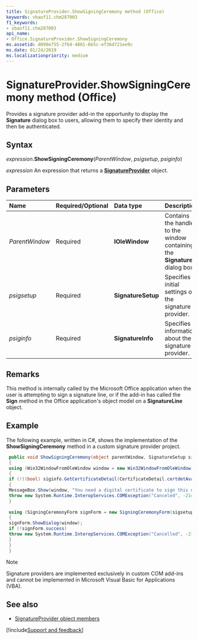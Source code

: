 ```yaml
---
title: SignatureProvider.ShowSigningCeremony method (Office)
keywords: vbaof11.chm287003
f1_keywords:
- vbaof11.chm287003
api_name:
- Office.SignatureProvider.ShowSigningCeremony
ms.assetid: d098e755-2f64-4801-6b5c-ef36d721ee9c
ms.date: 01/24/2019
ms.localizationpriority: medium
---
```



# SignatureProvider.ShowSigningCeremony method (Office)

Provides a signature provider add-in the opportunity to display the **Signature** dialog box to users, allowing them to specify their identity and then be authenticated.

## Syntax

_expression_.**ShowSigningCeremony**(_ParentWindow_, _psigsetup_, _psiginfo_)

_expression_ An expression that returns a **[SignatureProvider](Office.SignatureProvider.md)** object.


## Parameters

|Name|Required/Optional|Data type|Description|
|:-----|:-----|:-----|:-----|
| _ParentWindow_|Required|**IOleWindow**|Contains the handle to the window containing the **Signature** dialog box.|
| _psigsetup_|Required|**SignatureSetup**|Specifies initial settings of the signature provider.|
| _psiginfo_|Required|**SignatureInfo**|Specifies information about the signature provider.|

## Remarks

This method is internally called by the Microsoft Office application when the user is attempting to sign a signature line, or if the add-in has called the **Sign** method in the Office application's object model on a **SignatureLine** object.


## Example

The following example, written in C#, shows the implementation of the **ShowSigningCeremony** method in a custom signature provider project.


```cs
 public void ShowSigningCeremony(object parentWindow, SignatureSetup sigsetup, SignatureInfo siginfo) 
 { 
 using (Win32WindowFromOleWindow window = new Win32WindowFromOleWindow(parentWindow)) 
 { 
 if (!((bool) siginfo.GetCertificateDetail(CertificateDetail.certdetAvailable))) 
 { 
 MessageBox.Show(window, "You need a digital certificate to sign this document", "Signing Ceremony", MessageBoxButtons.OK); 
 throw new System.Runtime.InteropServices.COMException("Canceled", -2147467260 /*E_ABORT*/); 
 } 
 
 using (SigningCeremonyForm signForm = new SigningCeremonyForm(sigsetup, siginfo)) 
 { 
 signForm.ShowDialog(window); 
 if (!signForm.success) 
 throw new System.Runtime.InteropServices.COMException("Cancelled", -2147467260 /*E_ABORT*/); 
 } 
 } 
 } 

```

> [!NOTE] 
> Signature providers are implemented exclusively in custom COM add-ins and cannot be implemented in Microsoft Visual Basic for Applications (VBA). 


## See also

- [SignatureProvider object members](overview/Library-Reference/signatureprovider-members-office.md)



[!include[Support and feedback](~/includes/feedback-boilerplate.md)]